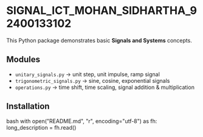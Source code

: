 # SIGNAL_ICT_MOHAN_SIDHARTHA_92400133102

This Python package demonstrates basic **Signals and Systems** concepts.

## Modules
- `unitary_signals.py` → unit step, unit impulse, ramp signal
- `trigonometric_signals.py` → sine, cosine, exponential signals
- `operations.py` → time shift, time scaling, signal addition & multiplication

## Installation
bash
with open("README.md", "r", encoding="utf-8") as fh:
    long_description = fh.read()

